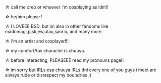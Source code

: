 ☆ call me oreo or whoever i'm cosplaying as idm!!

☆ he/him please !

☆ I LOVEEE BSD, but im also in other fandoms like madomagi,pjsk,ew,utau,sanrio, and many more.

☆ i'm an artist and cosplayer!!!

☆ my comfort/fav character is chuuya.

☆ before interacting; PLEASEEE read my pronouns page!!

☆ im sorry but IRLs esp chuuya IRLs dni every one of you guys i meet are always rude or disrespect my boundries :(
